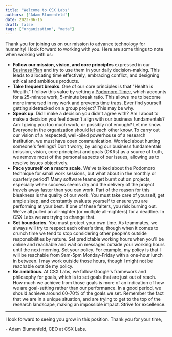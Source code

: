 ```yaml
---
title: "Welcome to CSX Labs"
authors: ["Adam Blumenfeld"]
date: 2023-06-16
draft: false
tags: ["organization", "meta"]
---
```

Thank you for joining us on our mission to advance technology for humanity! I look forward to working with you. Here are some things to note when working with us:
* **Follow our mission, vision, and core principles** expressed in our [Business Plan](https://goto.csxlabs.org/plan) and try to use them in your daily decision-making. This leads to allocating time effectively, embracing conflict, and designing ethical and ambitious products.
* **Take frequent breaks**. One of our core principles is that "Health is Wealth." I follow this value by setting a [Podomoro Timer](cuckoo.team), which accounts for a 25-minute work, 5-minute break ratio. This allows me to become more immersed in my work and prevents time traps. Ever find yourself getting sidetracked on a group project? This may be why.
* **Speak up**. Did I make a decision you didn't agree with? Am I about to make a decision you feel doesn't align with our business fundamentals? Am I giving you too much work, or possibly not enough? Let me know. Everyone in the organization should let each other know. To carry out our vision of a respected, well-oiled powerhouse of a research institution, we must have open communication. Worried about hurting someone's feelings? Don't worry, by using our business fundamentals (mission, vision, core principles) and goals (OKRs) as a source of truth, we remove most of the personal aspects of our issues, allowing us to resolve issues objectively.
* **Pace yourself on a macro scale**. We've talked about the Podomoro technique for small work sessions, but what about in the monthly or quarterly period? Many software teams get burnt out on projects, especially when success seems dry and the delivery of the project travels away faster than you can work. Part of the reason for this bleakness is the quality of our work. You must take care of yourself, get ample sleep, and constantly evaluate yourself to ensure you are performing at your best. If one of these falters, you risk burning out. We've all pulled an all-nighter (or multiple all-nighters) for a deadline. In CSX Labs we are trying to change that.
* **Set boundaries**. You must protect your own time. As teammates, we always will try to respect each other's time, though when it comes to crunch time we tend to stop considering other people's outside responsibilities by nature. Set predictable working hours when you'll be online and reachable and wait on messages outside your working hours until the next morning. Set your policy. For example, my policy is that I will be reachable from 9am-5pm Monday-Friday with a one-hour lunch in between. I may work outside those hours, though I might not be reachable outside my policy.
* **Be ambitious**. At CSX Labs, we follow Google's framework and philosophy for goals, which is to set goals that are just out of reach. How much we achieve from those goals is more of an indication of how we are goal-setting rather than our performance. In a good period, we should achieve around 60-70% of the goals we set. Remember the fact that we are in a unique situation, and are trying to get to the top of the research landscape, making an impossible impact. Strive for excellence.
___
I look forward to seeing you grow in this position. Thank you for your time,

\- Adam Blumenfeld, CEO at CSX Labs.

